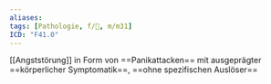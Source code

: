 ```yaml
---
aliases: 
tags: [Pathologie, f/💭, m/m31]
ICD: "F41.0"
---
```

[[Angststörung]] in Form von ==Panikattacken== mit ausgeprägter ==körperlicher Symptomatik==, ==ohne spezifischen Auslöser==